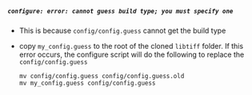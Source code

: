 ##### `configure: error: cannot guess build type; you must specify one`

* This is because `config/config.guess` cannot get the build type

* copy `my_config.guess` to the root of the cloned `libtiff` folder. If this error occurs, the configure script will do the following to replace the `config/config.guess`
  ```shell
  mv config/config.guess config/config.guess.old
  mv my_config.guess config/config.guess
  ```
 
